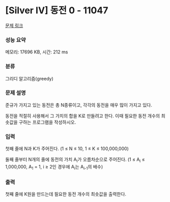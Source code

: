 # [Silver IV] 동전 0 - 11047 

[문제 링크](https://www.acmicpc.net/problem/11047) 

### 성능 요약

메모리: 17696 KB, 시간: 212 ms

### 분류

그리디 알고리즘(greedy)

### 문제 설명

<p>준규가 가지고 있는 동전은 총 N종류이고, 각각의 동전을 매우 많이 가지고 있다.</p>

<p>동전을 적절히 사용해서 그 가치의 합을 K로 만들려고 한다. 이때 필요한 동전 개수의 최솟값을 구하는 프로그램을 작성하시오.</p>

### 입력 

 <p>첫째 줄에 N과 K가 주어진다. (1 ≤ N ≤ 10, 1 ≤ K ≤ 100,000,000)</p>

<p>둘째 줄부터 N개의 줄에 동전의 가치 A<sub>i</sub>가 오름차순으로 주어진다. (1 ≤ A<sub>i</sub> ≤ 1,000,000, A<sub>1</sub> = 1, i ≥ 2인 경우에 A<sub>i</sub>는 A<sub>i-1</sub>의 배수)</p>

### 출력 

 <p>첫째 줄에 K원을 만드는데 필요한 동전 개수의 최솟값을 출력한다.</p>


